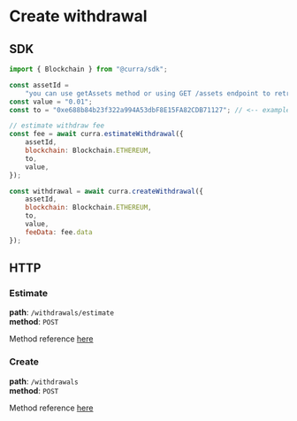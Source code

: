 # Create withdrawal

## SDK

```js
import { Blockchain } from "@curra/sdk";

const assetId =
    "you can use getAssets method or using GET /assets endpoint to retrive id of desired asset";
const value = "0.01";
const to = "0xe688b84b23f322a994A53dbF8E15FA82CDB71127"; // <-- example destination of payment

// estimate withdraw fee
const fee = await curra.estimateWithdrawal({
    assetId,
    blockchain: Blockchain.ETHEREUM,
    to,
    value,
});

const withdrawal = await curra.createWithdrawal({
    assetId,
    blockchain: Blockchain.ETHEREUM,
    to,
    value,
    feeData: fee.data
});
```

## HTTP

### Estimate
**path**: `/withdrawals/estimate`\
**method**: `POST`

Method reference <a href="https://api.curra.io/documentation/static/index.html#/default/post_withdrawals_estimate" target="_blank">here</a>

### Create
**path**: `/withdrawals`\
**method**: `POST`

Method reference <a href="https://api.curra.io/documentation/static/index.html#/default/post_withdrawals" target="_blank">here</a>


